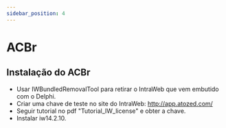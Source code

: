 ```yaml
---
sidebar_position: 4
---
```


# ACBr

## Instalação do ACBr

- Usar IWBundledRemovalTool para retirar o IntraWeb que vem embutido com o Delphi.		
- Criar uma chave de teste no site do IntraWeb: http://app.atozed.com/ 
- Seguir tutorial no pdf "Tutorial_IW_license" e obter a chave.
- Instalar iw14.2.10.
